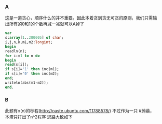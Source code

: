 ### A
这是一道贪心，顺序什么的并不重要。因此本着贪到贪无可贪的原则，我们只需输出所有的0和1的个数再减一减就可以A掉了
```pas
var
s:array[1..200005] of char;
i,j,n,k,m1,m2:longint;
begin
readln(n);
for i:=1 to n do
begin
read(s[i]);
if s[i]='1' then inc(m1);
if s[i]='0' then inc(m2);
end;
writeln(abs(m1-m2));
end.
```
### B
此题有o(n)的标程(http://paste.ubuntu.com/11788578/)
不过作为一只
#蒟蒻，本渣只打出了n^2程序
思路大致如下
